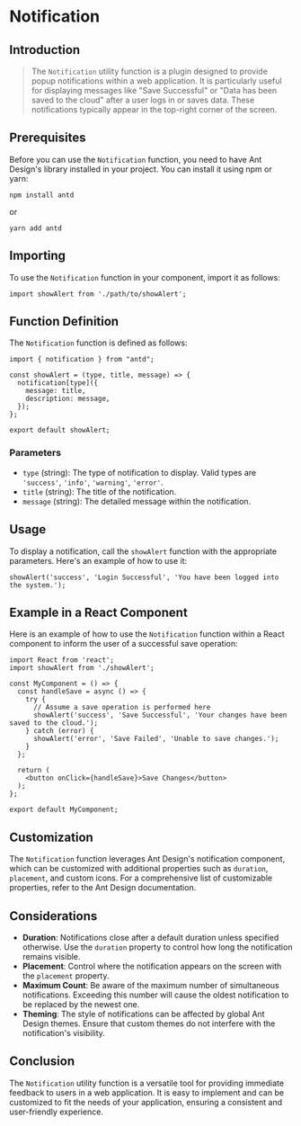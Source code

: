 # Notification



## Introduction

> The `Notification` utility function is a plugin designed to provide popup notifications within a web application. It is particularly useful for displaying messages like "Save Successful" or "Data has been saved to the cloud" after a user logs in or saves data. These notifications typically appear in the top-right corner of the screen.

## Prerequisites

Before you can use the `Notification` function, you need to have Ant Design's library installed in your project. You can install it using npm or yarn:

```
npm install antd
```

or

```
yarn add antd
```

## Importing

To use the `Notification` function in your component, import it as follows:

```
import showAlert from './path/to/showAlert';
```

## Function Definition

The `Notification` function is defined as follows:

```
import { notification } from "antd";

const showAlert = (type, title, message) => {
  notification[type]({
    message: title,
    description: message,
  });
};

export default showAlert;
```

### Parameters

- `type` (string): The type of notification to display. Valid types are `'success'`, `'info'`, `'warning'`, `'error'`.
- `title` (string): The title of the notification.
- `message` (string): The detailed message within the notification.

## Usage

To display a notification, call the `showAlert` function with the appropriate parameters. Here's an example of how to use it:

```
showAlert('success', 'Login Successful', 'You have been logged into the system.');
```

## Example in a React Component

Here is an example of how to use the `Notification` function within a React component to inform the user of a successful save operation:

```
import React from 'react';
import showAlert from './showAlert';

const MyComponent = () => {
  const handleSave = async () => {
    try {
      // Assume a save operation is performed here
      showAlert('success', 'Save Successful', 'Your changes have been saved to the cloud.');
    } catch (error) {
      showAlert('error', 'Save Failed', 'Unable to save changes.');
    }
  };

  return (
    <button onClick={handleSave}>Save Changes</button>
  );
};

export default MyComponent;
```

## Customization

The `Notification` function leverages Ant Design's notification component, which can be customized with additional properties such as `duration`, `placement`, and custom icons. For a comprehensive list of customizable properties, refer to the Ant Design documentation.

## Considerations

- **Duration**: Notifications close after a default duration unless specified otherwise. Use the `duration` property to control how long the notification remains visible.
- **Placement**: Control where the notification appears on the screen with the `placement` property.
- **Maximum Count**: Be aware of the maximum number of simultaneous notifications. Exceeding this number will cause the oldest notification to be replaced by the newest one.
- **Theming**: The style of notifications can be affected by global Ant Design themes. Ensure that custom themes do not interfere with the notification's visibility.

## Conclusion

The `Notification` utility function is a versatile tool for providing immediate feedback to users in a web application. It is easy to implement and can be customized to fit the needs of your application, ensuring a consistent and user-friendly experience.
